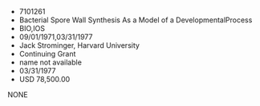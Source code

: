 * 7101261
* Bacterial Spore Wall Synthesis As a Model of a DevelopmentalProcess
* BIO,IOS
* 09/01/1971,03/31/1977
* Jack Strominger, Harvard University
* Continuing Grant
*   name not available
* 03/31/1977
* USD 78,500.00

NONE